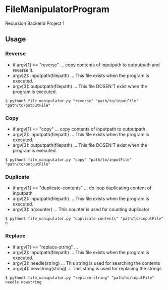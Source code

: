 # FileManipulatorProgram

Recursion Backend Project 1

## Usage

### Reverse

- if argv[1] == "reverse" ... copy contents of inputpath to outputpath and reverse it.
- argv[2]: inputpath(filepath) ... This file exists when the program is executed.
- argv[3]: outputpath(filepath) ... This file DOSEN'T exist when the program is executed.

```
$ python3 file_manipulator.py "reverse" "path/to/inputFile" "path/to/outputFile"
```

### Copy

- if argv[1] == "copy" ... copy contents of inputpath to outputpath.
- argv[2]: inputpath(filepath) ... This file exists when the program is executed.
- argv[3]: outputpath(filepath) ... This file DOSEN'T exist when the program is executed.

```
$ python3 file_manipulator.py "copy" "path/to/inputFile" "path/to/outputFile"
```

### Duplicate

- if argv[1] == "duplicate-contents" ... do loop duplicating content of inputpath
- argv[2]: inputpath(filepath) ... This file exists when the program is executed.
- argv[3]: n(counter) ... This counter is used for counting duplicator

```
$ python3 file_manipulator.py "duplicate-contents" "path/to/inputFile" n
```

### Replace

- if argv[1] == "replace-string" ...
- argv[2]: inputpath(filepath) ... This file exists when the program is executed.
- argv[3]: needle(string) ... This string is used for searching the contents
- argv[4]: newstring(string) ... This string is used for replacing the strings

```
$ python3 file_manipulator.py "replace-string" "path/to/inputFile" needle newstring
```
